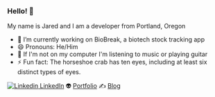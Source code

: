### Hello! 👋

My name is Jared and I am a developer from Portland, Oregon

- 🧬 I’m currently working on BioBreak, a biotech stock tracking app
- 😄 Pronouns: He/Him
- 🎸 If I'm not on my computer I'm listening to music or playing guitar
- ⚡ Fun fact: The horseshoe crab has ten eyes, including at least six distinct types of eyes.

[![Linkedin](https://i.stack.imgur.com/gVE0j.png) LinkedIn](https://www.linkedin.com/in/jared-mumaw-9395a6243/) 👽 [Portfolio](https://professorjrod.github.io/#/) ✍️ [Blog](https://dev.to/jaredm)
<!--
**professorjrod/professorjrod** is a ✨ _special_ ✨ repository because its `README.md` (this file) appears on your GitHub profile.

Here are some ideas to get you started:

- 🔭 I’m currently working on ...
- 🌱 I’m currently learning ...
- 👯 I’m looking to collaborate on ...
- 🤔 I’m looking for help with ...
- 💬 Ask me about ...
- 📫 How to reach me: ...
- 😄 Pronouns: ...
- ⚡ Fun fact: ...
-->
